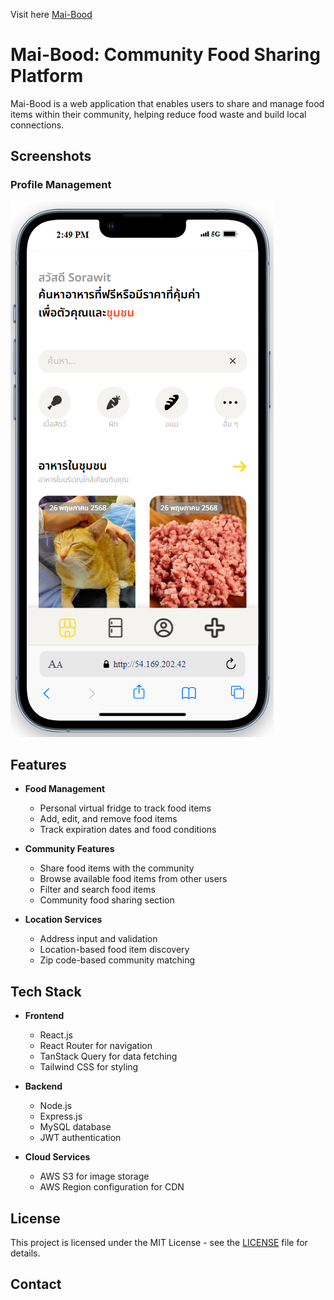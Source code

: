 Visit here [Mai-Bood](https://maibood.onrender.com/home)

# Mai-Bood: Community Food Sharing Platform

Mai-Bood is a web application that enables users to share and manage food items within their community, helping reduce food waste and build local connections.

## Screenshots

### Profile Management
![Profile Management](/screenshot/Home.png)



## Features

- **Food Management**
  - Personal virtual fridge to track food items
  - Add, edit, and remove food items
  - Track expiration dates and food conditions

- **Community Features**
  - Share food items with the community
  - Browse available food items from other users
  - Filter and search food items
  - Community food sharing section

- **Location Services**
  - Address input and validation
  - Location-based food item discovery
  - Zip code-based community matching

## Tech Stack

- **Frontend**
  - React.js
  - React Router for navigation
  - TanStack Query for data fetching
  - Tailwind CSS for styling

- **Backend**
  - Node.js
  - Express.js
  - MySQL database
  - JWT authentication

- **Cloud Services**
  - AWS S3 for image storage
  - AWS Region configuration for CDN



## License

This project is licensed under the MIT License - see the [LICENSE](LICENSE) file for details.

## Contact

